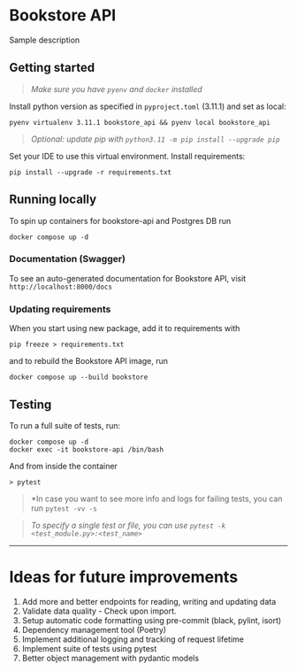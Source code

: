 # Bookstore API

Sample description

## Getting started

> *Make sure you have `pyenv` and `docker` installed*

Install python version as specified in `pyproject.toml` (3.11.1) and set as local:

```
pyenv virtualenv 3.11.1 bookstore_api && pyenv local bookstore_api
```

> *Optional: update pip with `python3.11 -m pip install --upgrade pip`*

Set your IDE to use this virtual environment.
Install requirements:

```
pip install --upgrade -r requirements.txt
```

## Running locally

To spin up containers for bookstore-api and Postgres DB run

```
docker compose up -d
```

### Documentation (Swagger)

To see an auto-generated documentation for Bookstore API, visit `http://localhost:8000/docs`

### Updating requirements

When you start using new package, add it to requirements with
```
pip freeze > requirements.txt
```

and to rebuild the Bookstore API image, run
```
docker compose up --build bookstore
```

## Testing

To run a full suite of tests, run:
```
docker compose up -d
docker exec -it bookstore-api /bin/bash
```

And from inside the container
```
> pytest
```

> *In case you want to see more info and logs for failing tests, you can run `pytest -vv -s`

>*To specify a single test or file, you can use `pytest -k <test_module.py>:<test_name>`*

---
# Ideas for future improvements
1) Add more and better endpoints for reading, writing and updating data
2) Validate data quality - Check upon import.
3) Setup automatic code formatting using pre-commit (black, pylint, isort)
4) Dependency management tool (Poetry)
5) Implement additional logging and tracking of request lifetime
6) Implement suite of tests using pytest
7) Better object management with pydantic models